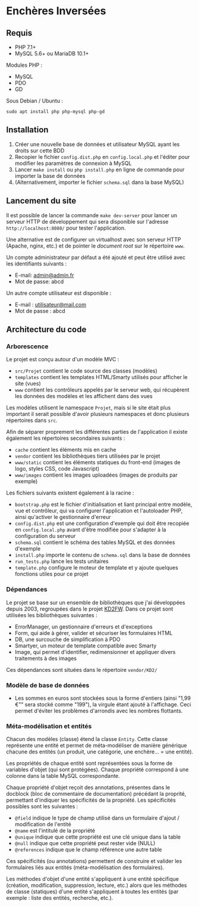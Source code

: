 # Enchères Inversées

## Requis

* PHP 7.1+
* MySQL 5.6+ ou MariaDB 10.1+

Modules PHP :

* MySQL
* PDO
* GD

Sous Debian / Ubuntu :

	sudo apt install php php-mysql php-gd

## Installation

1. Créer une nouvelle base de données et utilisateur MySQL ayant les droits sur cette BDD
2. Recopier le fichier `config.dist.php` en `config.local.php` et l'éditer pour modifier les paramètres de connexion à MySQL
3. Lancer `make install` ou `php install.php` en ligne de commande pour importer la base de données
4. (Alternativement, importer le fichier `schema.sql` dans la base MySQL)

## Lancement du site

Il est possible de lancer la commande `make dev-server` pour lancer un serveur HTTP de développement qui sera disponible sur l'adresse `http://localhost:8080/` pour tester l'application.

Une alternative est de configurer un virtualhost avec son serveur HTTP (Apache, nginx, etc.) et de pointer le *document root* sur le répertoire `www`.

Un compte administrateur par défaut a été ajouté et peut être utilisé avec les identifiants suivants :

* E-mail: admin@admin.fr
* Mot de passe: abcd

Un autre compte utilisateur est disponible :

* E-mail : utilisateur@mail.com
* Mot de passe : abcd

## Architecture du code

### Arborescence

Le projet est conçu autour d'un modèle MVC :

* `src/Projet` contient le code source des classes (modèles)
* `templates` contient les templates HTML/Smarty utilisés pour afficher le site (vues)
* `www` contient les contrôleurs appelés par le serveur web, qui récupèrent les données des modèles et les affichent dans des vues

Les modèles utilisent le namespace `Projet`, mais si le site était plus important il serait possible d'avoir plusieurs namespaces et donc plusieurs répertoires dans `src`.

Afin de séparer proprement les différentes parties de l'application il existe également les répertoires secondaires suivants :

* `cache` contient les éléments mis en cache
* `vendor` contient les bibliothèques tiers utilisées par le projet
* `www/static` contient les éléments statiques du front-end (images de logo, styles CSS, code Javascript)
* `www/images` contient les images uploadées (images de produits par exemple)

Les fichiers suivants existent également à la racine :

* `bootstrap.php` est le fichier d'initialisation et liant principal entre modèle, vue et contrôleur, qui va configurer l'application et l'autoloader PHP, ainsi qu'activer le gestionnaire d'erreur
* `config.dist.php` est une configuration d'exemple qui doit être recopiée en `config.local.php` avant d'être modifiée pour s'adapter à la configuration du serveur
* `schema.sql` contient le schéma des tables MySQL et des données d'exemple
* `install.php` importe le contenu de `schema.sql` dans la base de données
* `run_tests.php` lance les tests unitaires
* `template.php` configure le moteur de template et y ajoute quelques fonctions utiles pour ce projet

### Dépendances

Le projet se base sur un ensemble de bibliothèques que j'ai développées depuis 2003, regroupées dans le projet [KD2FW](https://fossil.kd2.org/kd2fw/wiki?name=about). Dans ce projet sont utilisées les bibliothèques suivantes :

* ErrorManager, un gestionnaire d'erreurs et d'exceptions
* Form, qui aide à gérer, valider et sécuriser les formulaires HTML
* DB, une surcouche de simplification à PDO
* Smartyer, un moteur de template compatible avec Smarty
* Image, qui permet d'identifier, redimensionner et appliquer divers traitements à des images

Ces dépendances sont situées dans le répertoire `vendor/KD2/`

### Modèle de base de données

* Les sommes en euros sont stockées sous la forme d'entiers (ainsi "1,99 €"" sera stocké comme "199"), la virgule étant ajouté à l'affichage. Ceci permet d'éviter les problèmes d'arrondis avec les nombres flottants.

### Méta-modélisation et entités

Chacun des modèles (classe) étend la classe `Entity`. Cette classe représente une entité et permet de méta-modéliser de manière générique chacune des entités (un produit, une catégorie, une enchère… = une entité).

Les propriétés de chaque entité sont représentées sous la forme de variables d'objet (qui sont protégées). Chaque propriété correspond à une colonne dans la table MySQL correspondante.

Chaque propriété d'objet reçoit des annotations, présentes dans le docblock (bloc de commentaire de documentation) précédant la proprité, permettant d'indiquer les spécificités de la propriété. Les spécificités possibles sont les suivantes :

* `@field` indique le type de champ utilisé dans un formulaire d'ajout / modification de l'entité
* `@name` est l'intitulé de la propriété
* `@unique` indique que cette propriété est une clé unique dans la table
* `@null` indique que cette propriété peut rester vide (NULL)
* `@references` indique que le champ référence une autre table

Ces spécificités (ou annotations) permettent de construire et valider les formulaires liés aux entités (méta-modélisation des formulaires).

Les méthodes d'objet d'une entité s'appliquent à une entité spécifique (création, modification, suppression, lecture, etc.) alors que les méthodes de classe (statiques) d'une entité s'appliquent à toutes les entités (par exemple : liste des entités, recherche, etc.).